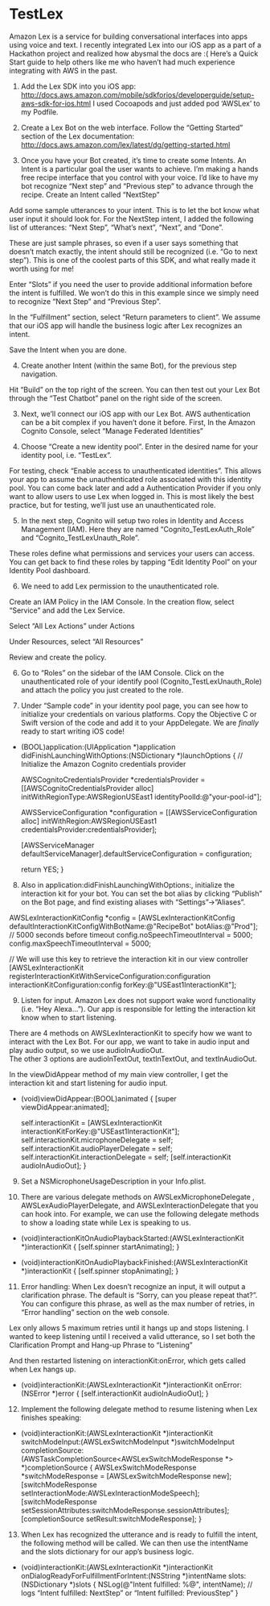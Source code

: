 # TestLex

Amazon Lex is a service for building conversational interfaces into apps using voice and text. I recently integrated Lex into our iOS app as a part of a Hackathon project and realized how abysmal the docs are :( Here’s a Quick Start guide to help others like me who haven’t had much experience integrating with AWS in the past. 

1. Add the Lex SDK into you iOS app: http://docs.aws.amazon.com/mobile/sdkforios/developerguide/setup-aws-sdk-for-ios.html
I used Cocoapods and just added pod ‘AWSLex’ to my Podfile.

2. Create a Lex Bot on the web interface. Follow the “Getting Started” section of the Lex documentation: http://docs.aws.amazon.com/lex/latest/dg/getting-started.html

3. Once you have your Bot created, it’s time to create some Intents. An Intent is a particular goal the user wants to achieve. I’m making a hands free recipe interface that you control with your voice. I’d like to have my bot recognize “Next step” and “Previous step” to advance through the recipe. Create an Intent called “NextStep”

Add some sample utterances to your intent. This is to let the bot know what user input it should look for. For the NextStep intent, I added the following list of utterances: “Next Step”, “What’s next”, “Next”, and “Done”. 



These are just sample phrases, so even if a user says something that doesn’t match exactly, the intent should still be recognized (i.e. “Go to next step”). This is one of the coolest parts of this SDK, and what really made it worth using for me!

Enter “Slots” if you need the user to provide additional information before the intent is fulfilled. We won’t do this in this example since we simply need to recognize “Next Step” and “Previous Step”.

In the “Fulfillment” section, select “Return parameters to client”. We assume that our iOS app will handle the business logic after Lex recognizes an intent.

Save the Intent when you are done.

4. Create another Intent (within the same Bot), for the previous step navigation.



Hit “Build” on the top right of the screen. You can then test out your Lex Bot through the “Test Chatbot” panel on the right side of the screen. 




3. Next, we’ll connect our iOS app with our Lex Bot. AWS authentication can be a bit complex if you haven’t done it before. First, In the Amazon Cognito Console, select “Manage Federated Identities”

4. Choose “Create a new identity pool”. Enter in the desired name for your identity pool, i.e. “TestLex”. 

For testing, check “Enable access to unauthenticated identities”. This allows your app to assume the unauthenticated role associated with this identity pool. You can come back later and add a Authentication Provider if you only want to allow users to use Lex when logged in. This is most likely the best practice, but for testing, we’ll just use an unauthenticated role.

5. In the next step, Cognito will setup two roles in Identity and Access Management (IAM). Here they are named “Cognito_TestLexAuth_Role” and “Cognito_TestLexUnauth_Role”. 



These roles define what permissions and services your users can access. You can get back to find these roles by tapping “Edit Identity Pool” on your Identity Pool dashboard.

6. We need to add Lex permission to the unauthenticated role.

Create an IAM Policy in the IAM Console. In the creation flow, select “Service” and add the Lex Service. 

Select “All Lex Actions” under Actions



Under Resources, select “All Resources”



Review and create the policy.

6. Go to “Roles” on the sidebar of the IAM Console. Click on the unauthenticated role of your identify pool (Cognito_TestLexUnauth_Role) and attach the policy you just created to the role.

7. Under “Sample code” in your identity pool page, you can see how to initialize your credentials on various platforms. Copy the Objective C or Swift version of the code and add it to your AppDelegate. We are *finally* ready to start writing iOS code!


- (BOOL)application:(UIApplication *)application didFinishLaunchingWithOptions:(NSDictionary *)launchOptions
{
    // Initialize the Amazon Cognito credentials provider
 
    AWSCognitoCredentialsProvider *credentialsProvider = [[AWSCognitoCredentialsProvider alloc]
                                                          initWithRegionType:AWSRegionUSEast1
                                                          identityPoolId:@"your-pool-id"];
 
    AWSServiceConfiguration *configuration = [[AWSServiceConfiguration alloc] initWithRegion:AWSRegionUSEast1 credentialsProvider:credentialsProvider];
 
    [AWSServiceManager defaultServiceManager].defaultServiceConfiguration = configuration;
 
    return YES;
}

8. Also in application:didFinishLaunchingWithOptions:, initialize the interaction kit for your bot. You can set the bot alias by clicking “Publish” on the Bot page, and find existing aliases with “Settings”->”Aliases”.



AWSLexInteractionKitConfig *config = [AWSLexInteractionKitConfig defaultInteractionKitConfigWithBotName:@"RecipeBot" botAlias:@"Prod"];
// 5000 seconds before timeout
config.noSpeechTimeoutInterval = 5000;
config.maxSpeechTimeoutInterval = 5000;
 
 // We will use this key to retrieve the interaction kit in our view controller
[AWSLexInteractionKit registerInteractionKitWithServiceConfiguration:configuration interactionKitConfiguration:config forKey:@"USEast1InteractionKit"];

9. Listen for input. Amazon Lex does not support wake word functionality (i.e. “Hey Alexa…”). Our app is responsible for letting the interaction kit know when to start listening.

There are 4 methods on AWSLexInteractionKit to specify how we want to interact with the Lex Bot. For our app, we want to take in audio input and play audio output, so we use audioInAudioOut.  
The other 3 options are audioInTextOut, textInTextOut, and textInAudioOut.

In the viewDidAppear method of my main view controller, I get the interaction kit and start listening for audio input.
 
- (void)viewDidAppear:(BOOL)animated
{
    [super viewDidAppear:animated];
 
    self.interactionKit = [AWSLexInteractionKit interactionKitForKey:@"USEast1InteractionKit"];
    self.interactionKit.microphoneDelegate = self;
    self.interactionKit.audioPlayerDelegate = self;
    self.interactionKit.interactionDelegate = self;
    [self.interactionKit audioInAudioOut];
}

9. Set a NSMicrophoneUsageDescription in your Info.plist.

10. There are various delegate methods on AWSLexMicrophoneDelegate
, AWSLexAudioPlayerDelegate, and AWSLexInteractionDelegate that you can hook into. For example, we can use the following delegate methods to show a loading state while Lex is speaking to us.

- (void)interactionKitOnAudioPlaybackStarted:(AWSLexInteractionKit *)interactionKit
{
    [self.spinner startAnimating];
}
 
- (void)interactionKitOnAudioPlaybackFinished:(AWSLexInteractionKit *)interactionKit
{
    [self.spinner stopAnimating];
}

11. Error handling: When Lex doesn’t recognize an input, it will output a clarification phrase. The default is “Sorry, can you please repeat that?”. You can configure this phrase, as well as the max number of retries, in “Error handling” section on the web console.

Lex only allows 5 maximum retries until it hangs up and stops listening. I wanted to keep listening until I received a valid utterance, so I set both the Clarification Prompt and Hang-up Phrase to “Listening”


And then restarted listening on interactionKit:onError, which gets called when Lex hangs up.

- (void)interactionKit:(AWSLexInteractionKit *)interactionKit onError:(NSError *)error
{
    [self.interactionKit audioInAudioOut];
}

12. Implement the following delegate method to resume listening when Lex finishes speaking:

- (void)interactionKit:(AWSLexInteractionKit *)interactionKit
       switchModeInput:(AWSLexSwitchModeInput *)switchModeInput
      completionSource:(AWSTaskCompletionSource<AWSLexSwitchModeResponse *> *)completionSource
{
    AWSLexSwitchModeResponse *switchModeResponse = [AWSLexSwitchModeResponse new];
    [switchModeResponse setInteractionMode:AWSLexInteractionModeSpeech];
    [switchModeResponse setSessionAttributes:switchModeResponse.sessionAttributes];
    [completionSource setResult:switchModeResponse];
}

13.  When Lex has recognized the utterance and is ready to fulfill the intent, the following method will be called. We can then use the intentName and the slots dictionary for our app’s business logic. 

- (void)interactionKit:(AWSLexInteractionKit *)interactionKit onDialogReadyForFulfillmentForIntent:(NSString *)intentName slots:(NSDictionary *)slots
{
    NSLog(@"Intent fulfilled: %@", intentName); // logs “Intent fulfilled: NextStep” or “Intent fulfilled: PreviousStep”
}





